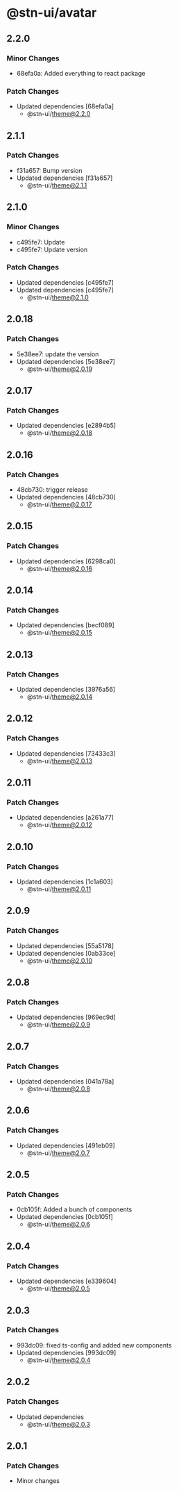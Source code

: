 # @stn-ui/avatar

## 2.2.0

### Minor Changes

- 68efa0a: Added everything to react package

### Patch Changes

- Updated dependencies [68efa0a]
  - @stn-ui/theme@2.2.0

## 2.1.1

### Patch Changes

- f31a657: Bump version
- Updated dependencies [f31a657]
  - @stn-ui/theme@2.1.1

## 2.1.0

### Minor Changes

- c495fe7: Update
- c495fe7: Update version

### Patch Changes

- Updated dependencies [c495fe7]
- Updated dependencies [c495fe7]
  - @stn-ui/theme@2.1.0

## 2.0.18

### Patch Changes

- 5e38ee7: update the version
- Updated dependencies [5e38ee7]
  - @stn-ui/theme@2.0.19

## 2.0.17

### Patch Changes

- Updated dependencies [e2894b5]
  - @stn-ui/theme@2.0.18

## 2.0.16

### Patch Changes

- 48cb730: trigger release
- Updated dependencies [48cb730]
  - @stn-ui/theme@2.0.17

## 2.0.15

### Patch Changes

- Updated dependencies [6298ca0]
  - @stn-ui/theme@2.0.16

## 2.0.14

### Patch Changes

- Updated dependencies [becf089]
  - @stn-ui/theme@2.0.15

## 2.0.13

### Patch Changes

- Updated dependencies [3976a56]
  - @stn-ui/theme@2.0.14

## 2.0.12

### Patch Changes

- Updated dependencies [73433c3]
  - @stn-ui/theme@2.0.13

## 2.0.11

### Patch Changes

- Updated dependencies [a261a77]
  - @stn-ui/theme@2.0.12

## 2.0.10

### Patch Changes

- Updated dependencies [1c1a603]
  - @stn-ui/theme@2.0.11

## 2.0.9

### Patch Changes

- Updated dependencies [55a5178]
- Updated dependencies [0ab33ce]
  - @stn-ui/theme@2.0.10

## 2.0.8

### Patch Changes

- Updated dependencies [969ec9d]
  - @stn-ui/theme@2.0.9

## 2.0.7

### Patch Changes

- Updated dependencies [041a78a]
  - @stn-ui/theme@2.0.8

## 2.0.6

### Patch Changes

- Updated dependencies [491eb09]
  - @stn-ui/theme@2.0.7

## 2.0.5

### Patch Changes

- 0cb105f: Added a bunch of components
- Updated dependencies [0cb105f]
  - @stn-ui/theme@2.0.6

## 2.0.4

### Patch Changes

- Updated dependencies [e339604]
  - @stn-ui/theme@2.0.5

## 2.0.3

### Patch Changes

- 993dc09: fixed ts-config and added new components
- Updated dependencies [993dc09]
  - @stn-ui/theme@2.0.4

## 2.0.2

### Patch Changes

- Updated dependencies
  - @stn-ui/theme@2.0.3

## 2.0.1

### Patch Changes

- Minor changes
